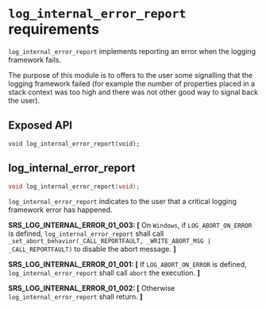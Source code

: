 # `log_internal_error_report` requirements

`log_internal_error_report` implements reporting an error when the logging framework fails.

The purpose of this module is to offers to the user some signalling that the logging framework failed (for example the number of properties placed in a stack context was too high and there was not other good way to signal back the user).

## Exposed API

```
void log_internal_error_report(void);
```

## log_internal_error_report

```c
void log_internal_error_report(void);
```

`log_internal_error_report` indicates to the user that a critical logging framework error has happened.

**SRS_LOG_INTERNAL_ERROR_01_003: [** On `Windows`, if `LOG_ABORT_ON_ERROR` is defined, `log_internal_error_report` shall call `_set_abort_behavior(_CALL_REPORTFAULT, _WRITE_ABORT_MSG | _CALL_REPORTFAULT)` to disable the abort message. **]**

**SRS_LOG_INTERNAL_ERROR_01_001: [** If `LOG_ABORT_ON_ERROR` is defined, `log_internal_error_report` shall call `abort` the execution. **]**

**SRS_LOG_INTERNAL_ERROR_01_002: [** Otherwise `log_internal_error_report` shall return. **]**
